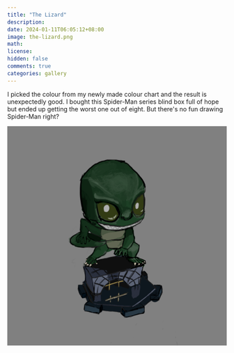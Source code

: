 ```yaml
---
title: "The Lizard"
description: 
date: 2024-01-11T06:05:12+08:00
image: the-lizard.png 
math: 
license: 
hidden: false
comments: true
categories: gallery
---
```

I picked the colour from my newly made colour chart and the result is unexpectedly good. I bought this Spider-Man series blind box full of hope but ended up getting the worst one out of eight. But there's no fun drawing Spider-Man right?

![the-lizard](the-lizard.png)
